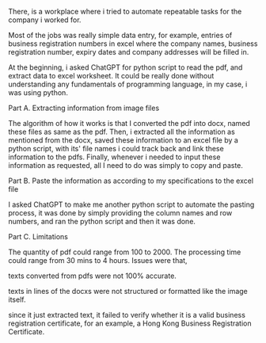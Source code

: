 There, is a workplace where i tried to automate repeatable tasks
for the company i worked for.

Most of the jobs was really simple data entry,
for example, entries of business registration numbers in excel
where the company names, business registration number, expiry dates
and company addresses will be filled in.

At the beginning, i asked ChatGPT for python script to 
read the pdf, and extract data to excel worksheet. 
It could be really done without understanding any fundamentals of 
programming language, in my case, i was using python.

Part A. Extracting information from image files

The algorithm of how it works is that I converted the pdf into docx,
named these files as same as the pdf. Then, i extracted all the information as mentioned from the docx,
saved these information to an excel file by a python script, 
with its' file names i could track back and link these information to the pdfs.
Finally, whenever i needed to input these information as requested,
all I need to do was simply to copy and paste.

Part B. Paste the information as according to my specifications to the excel file

I asked ChatGPT to make me another python script to automate the pasting process,
it was done by simply providing the column names and row numbers,
and ran the python script and then it was done.

Part C. Limitations

The quantity of pdf could range from 100 to 2000.
The processing time could range from 30 mins to 4 hours.
Issues were that, 

texts converted from pdfs were not 100% accurate.

texts in lines of the docxs were not structured or formatted like the image itself.

since it just extracted text, it failed to verify whether it is a valid business registration certificate,
for an example, a Hong Kong Business Registration Certificate.








